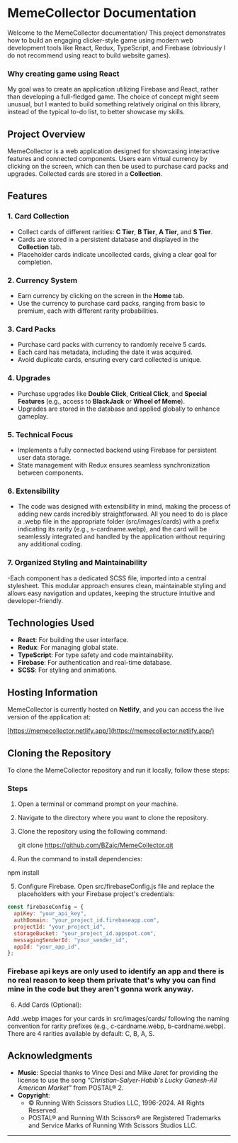 # MemeCollector Documentation

Welcome to the MemeCollector documentation/ This project demonstrates how to build an engaging clicker-style game using modern web development tools like React, Redux, TypeScript, and Firebase (obviously I do not recommend using react to build website games). 

### Why creating game using React

My goal was to create an application utilizing Firebase and React, rather than developing a full-fledged game. The choice of concept might seem unusual, but I wanted to build something relatively original on this library, instead of the typical to-do list, to better showcase my skills.

## Project Overview

MemeCollector is a web application designed for showcasing interactive features and connected components. Users earn virtual currency by clicking on the screen, which can then be used to purchase card packs and upgrades. Collected cards are stored in a **Collection**.

## Features

### 1. Card Collection
- Collect cards of different rarities: **C Tier**, **B Tier**, **A Tier**, and **S Tier**.
- Cards are stored in a persistent database and displayed in the **Collection** tab.
- Placeholder cards indicate uncollected cards, giving a clear goal for completion.

### 2. Currency System
- Earn currency by clicking on the screen in the **Home** tab.
- Use the currency to purchase card packs, ranging from basic to premium, each with different rarity probabilities.

### 3. Card Packs
- Purchase card packs with currency to randomly receive 5 cards.
- Each card has metadata, including the date it was acquired.
- Avoid duplicate cards, ensuring every card collected is unique.

### 4. Upgrades
- Purchase upgrades like **Double Click**, **Critical Click**, and **Special Features** (e.g., access to **BlackJack** or **Wheel of Meme**).
- Upgrades are stored in the database and applied globally to enhance gameplay.

### 5. Technical Focus
- Implements a fully connected backend using Firebase for persistent user data storage.
- State management with Redux ensures seamless synchronization between components.

### 6. Extensibility
- The code was designed with extensibility in mind, making the process of adding new cards incredibly straightforward. All you need to do is place a .webp file in the appropriate folder (src/images/cards) with a prefix indicating its rarity (e.g., s-cardname.webp), and the card will be seamlessly integrated and handled by the application without requiring any additional coding.

### 7. Organized Styling and Maintainability
-Each component has a dedicated SCSS file, imported into a central stylesheet. This modular approach ensures clean, maintainable styling and allows easy navigation and updates, keeping the structure intuitive and developer-friendly.

## Technologies Used

- **React**: For building the user interface.
- **Redux**: For managing global state.
- **TypeScript**: For type safety and code maintainability.
- **Firebase**: For authentication and real-time database.
- **SCSS**: For styling and animations.

## Hosting Information

MemeCollector is currently hosted on **Netlify**, and you can access the live version of the application at:

[https://memecollector.netlify.app/](https://memecollector.netlify.app/)

## Cloning the Repository

To clone the MemeCollector repository and run it locally, follow these steps:

### Steps

1. Open a terminal or command prompt on your machine.
2. Navigate to the directory where you want to clone the repository.
3. Clone the repository using the following command:
   
   git clone https://github.com/BZajc/MemeCollector.git

4. Run the command to install dependencies:
  
  npm install

5. Configure Firebase. Open src/firebaseConfig.js file and replace the placeholders with your Firebase project's credentials:

```javascript
const firebaseConfig = {
  apiKey: "your_api_key",
  authDomain: "your_project_id.firebaseapp.com",
  projectId: "your_project_id",
  storageBucket: "your_project_id.appspot.com",
  messagingSenderId: "your_sender_id",
  appId: "your_app_id",
};
```

### Firebase api keys are only used to identify an app and there is no real reason to keep them private that's why you can find mine in the code but they aren't gonna work anyway.

6. Add Cards (Optional):

Add .webp images for your cards in src/images/cards/ following the naming convention for rarity prefixes (e.g., c-cardname.webp, b-cardname.webp).
There are 4 rarities available by default: C, B, A, S.

## Acknowledgments

- **Music**: Special thanks to Vince Desi and Mike Jaret for providing the license to use the song _"Christian-Salyer-Habib's Lucky Ganesh-All American Market"_ from POSTAL® 2.
- **Copyright**: 
  - © Running With Scissors Studios LLC, 1996-2024. All Rights Reserved.
  - POSTAL® and Running With Scissors® are Registered Trademarks and Service Marks of Running With Scissors Studios LLC.

---
